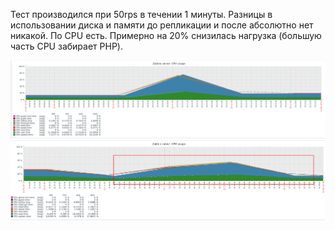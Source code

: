Тест производился при 50rps в течении 1 минуты.
Разницы в использовании диска и памяти до репликации и после абсолютно нет никакой.
По CPU есть. Примерно на 20% снизилась нагрузка (большую часть CPU забирает PHP).

![Cpu before replication](https://github.com/Groonya/meetyou/blob/master/vegeta/report/02_replication/cpu1.png)
![Cpu after_replication](https://github.com/Groonya/meetyou/blob/master/vegeta/report/02_replication/cpu2.png)